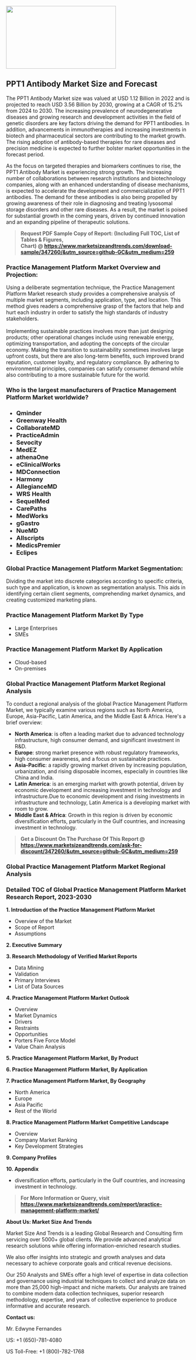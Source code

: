 <p><img class="alignnone size-medium wp-image-20088" src="https://ffe5etoiles.com/wp-content/uploads/2024/12/MST1-300x171.png" alt="" width="300" height="171" /></p><h2>PPT1 Antibody Market Size and Forecast</h2><p>The PPT1 Antibody Market size was valued at USD 1.12 Billion in 2022 and is projected to reach USD 3.56 Billion by 2030, growing at a CAGR of 15.2% from 2024 to 2030. The increasing prevalence of neurodegenerative diseases and growing research and development activities in the field of genetic disorders are key factors driving the demand for PPT1 antibodies. In addition, advancements in immunotherapies and increasing investments in biotech and pharmaceutical sectors are contributing to the market growth. The rising adoption of antibody-based therapies for rare diseases and precision medicine is expected to further bolster market opportunities in the forecast period.</p><p>As the focus on targeted therapies and biomarkers continues to rise, the PPT1 Antibody Market is experiencing strong growth. The increasing number of collaborations between research institutions and biotechnology companies, along with an enhanced understanding of disease mechanisms, is expected to accelerate the development and commercialization of PPT1 antibodies. The demand for these antibodies is also being propelled by growing awareness of their role in diagnosing and treating lysosomal storage disorders and other rare diseases. As a result, the market is poised for substantial growth in the coming years, driven by continued innovation and an expanding pipeline of therapeutic solutions.</p></p><blockquote id="" class=""><strong>Request PDF Sample Copy of Report: (Including Full TOC, List of Tables &amp; Figures, Chart)&nbsp;@&nbsp;<strong><a href="https://www.marketsizeandtrends.com/download-sample/347260/&utm_source=github-GC&utm_medium=259" target="_blank">https://www.marketsizeandtrends.com/download-sample/347260/&utm_source=github-GC&utm_medium=259</a></strong></strong></blockquote><h3 id="" class="">Practice Management Platform Market&nbsp;Overview and Projection:</h3><p id="" class="">Using a deliberate segmentation technique, the Practice Management Platform Market research study provides a comprehensive analysis of multiple market segments, including application, type, and location. This method gives readers a comprehensive grasp of the factors that help and hurt each industry in order to satisfy the high standards of industry stakeholders. <br /> <br />Implementing sustainable practices involves more than just designing products; other operational changes include using renewable energy, optimizing transportation, and adopting the concepts of the circular economy. Making the transition to sustainability sometimes involves large upfront costs, but there are also long-term benefits, such improved brand reputation, customer loyalty, and regulatory compliance. By adhering to environmental principles, companies can satisfy consumer demand while also contributing to a more sustainable future for the world.</p><h3 id="" class="">Who is the largest manufacturers of&nbsp;Practice Management Platform Market worldwide?</h3><h3 class=""><p><ul><li>Qminder </li><li> Greenway Health </li><li> CollaborateMD </li><li> PracticeAdmin </li><li> Sevocity </li><li> MedEZ </li><li> athenaOne </li><li> eClinicalWorks </li><li> MDConnection </li><li> Harmony </li><li> AllegianceMD </li><li> WRS Health </li><li> SequelMed </li><li> CarePaths </li><li> MedWorks </li><li> gGastro </li><li> NueMD </li><li> Allscripts </li><li> MedicsPremier </li><li> Eclipes</li></ul></p></h3><h3 id="" class="">Global&nbsp;Practice Management Platform Market Segmentation:</h3><p id="" class="">Dividing the market into discrete categories according to specific criteria, such type and application, is known as segmentation analysis. This aids in identifying certain client segments, comprehending market dynamics, and creating customized marketing plans.</p><h3 id="" class="">Practice Management Platform Market&nbsp;By Type</h3><p><p><ul><li>Large Enterprises</li><li> SMEs</p></li></ul></p></p><h3 id="" class="">Practice Management Platform Market&nbsp;By Application</h3><p class=""><p><ul><li>Cloud-based</li><li> On-premises</li></ul></p></p><h3 id="" class="">Global Practice Management Platform Market Regional Analysis</h3><p id="" class="">To conduct a regional analysis of the global Practice Management Platform Market, we typically examine various regions such as North America, Europe, Asia-Pacific, Latin America, and the Middle East &amp; Africa. Here's a brief overview:</p><ul><li><strong>North America</strong>: is often a leading market due to advanced technology infrastructure, high consumer demand, and significant investment in R&amp;D.</li><li><strong>Europe</strong>: strong market presence with robust regulatory frameworks, high consumer awareness, and a focus on sustainable practices.</li><li><strong>Asia-Pacific</strong>: a rapidly growing market driven by increasing population, urbanization, and rising disposable incomes, especially in countries like China and India.</li><li><strong>Latin America</strong>: is an emerging market with growth potential, driven by economic development and increasing investment in technology and infrastructure.Due to economic development and rising investments in infrastructure and technology, Latin America is a developing market with room to grow.</li><li><strong>Middle East &amp; Africa</strong>: Growth in this region is driven by economic diversification efforts, particularly in the Gulf countries, and increasing investment in technology.</li></ul><blockquote id="" class=""><strong>Get a Discount On The Purchase Of This Report @ <strong><a href="https://www.marketsizeandtrends.com/ask-for-discount/347260/&utm_source=github-GC&utm_medium=259" target="_blank">https://www.marketsizeandtrends.com/ask-for-discount/347260/&utm_source=github-GC&utm_medium=259</a></strong></strong></blockquote><h3 id="" class="">Global Practice Management Platform Market Regional Analysis</h3><h3 id="" class="">Detailed TOC of Global Practice Management Platform Market Research Report, 2023-2030</h3><p id="" class=""><strong>1. Introduction of the Practice Management Platform Market</strong></p><ul><li>Overview of the Market</li><li>Scope of Report</li><li>Assumptions</li></ul><p id="" class=""><strong>2. Executive Summary</strong></p><p id="" class=""><strong>3. Research Methodology of Verified Market Reports</strong></p><ul><li>Data Mining</li><li>Validation</li><li>Primary Interviews</li><li>List of Data Sources</li></ul><p id="" class=""><strong>4. Practice Management Platform Market Outlook</strong></p><ul><li>Overview</li><li>Market Dynamics</li><li>Drivers</li><li>Restraints</li><li>Opportunities</li><li>Porters Five Force Model</li><li>Value Chain Analysis</li></ul><p id="" class=""><strong>5. Practice Management Platform Market, By Product</strong></p><p id="" class=""><strong>6. Practice Management Platform Market, By Application</strong></p><p id="" class=""><strong>7. Practice Management Platform Market, By Geography</strong></p><ul><li>North America</li><li>Europe</li><li>Asia Pacific</li><li>Rest of the World</li></ul><p id="" class=""><strong>8. Practice Management Platform Market Competitive Landscape</strong></p><ul><li>Overview</li><li>Company Market Ranking</li><li>Key Development Strategies</li></ul><p id="" class=""><strong>9. Company Profiles</strong></p><p id="" class=""><strong>10. Appendix</strong></p><ul><li>diversification efforts, particularly in the Gulf countries, and increasing investment in technology.</li></ul><blockquote id="" class=""><strong>For More Information or Query, visit <strong><strong><a href="https://www.marketsizeandtrends.com/report/practice-management-platform-market/" target="_blank">https://www.marketsizeandtrends.com/report/practice-management-platform-market/</a></strong></strong></strong></blockquote><p id="" class=""><strong>About Us: Market Size And Trends</strong></p><p id="" class="">Market Size And Trends is a leading Global Research and Consulting firm servicing over 5000+ global clients. We provide advanced analytical research solutions while offering information-enriched research studies.</p><p id="" class="">We also offer insights into strategic and growth analyses and data necessary to achieve corporate goals and critical revenue decisions.</p><p id="" class="">Our 250 Analysts and SMEs offer a high level of expertise in data collection and governance using industrial techniques to collect and analyze data on more than 25,000 high-impact and niche markets. Our analysts are trained to combine modern data collection techniques, superior research methodology, expertise, and years of collective experience to produce informative and accurate research.</p><p id="" class=""><strong>Contact us:</strong></p><p id="" class="">Mr. Edwyne Fernandes</p><p id="" class="">US: +1 (650)-781-4080</p><p id="" class="">US Toll-Free: +1 (800)-782-1768</p>
